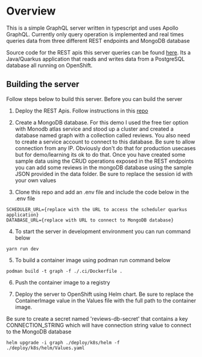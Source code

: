 # Overview
This is a simple GraphQL server written in typescript and uses Apollo GraphQL. Currently only query operation is implemented and real times queries data from three different REST endpoints and MongoDB database

Source code for the REST apis this server queries can be found [here](https://github.com/rprakashg-redhat/scheduler). Its a Java/Quarkus application that reads and writes data from a PostgreSQL database all running on OpenShift.

## Building the server
Follow steps below to build this server. Before you can build the server 

1) Deploy the REST Apis. Follow instructions in this [repo](https://github.com/rprakashg-redhat)

2) Create a MongoDB database. For this demo I used the free tier option with Monodb atlas service and stood up a cluster and created a database named graph with a collection called reviews. You also need to create a service account to connect to this database. Be sure to allow connection from any IP. Obviously don't do that for production usecases but for demo/learning its ok to do that.  Once you have created some sample data using the CRUD operations exposed in the REST endpoints you can add some reviews in the mongoDB database using the sample JSON provided in the data folder. Be sure to replace the session id with your own values 

3) Clone this repo and add an .env file and include the code below in the .env file

```
SCHEDULER_URL={replace with the URL to access the scheduler quarkus application}
DATABASE_URL={replace with URL to connect to MongoDB database}
```

4) To start the server in development environment you can run command below

```
yarn run dev
```

5) To build a container image using podman run command below

```
podman build -t graph -f ./.ci/Dockerfile .
```

6) Push the container image to a registry

7) Deploy the server to OpenShift using Helm chart. Be sure to replace the ContainerImage value in the Values file with the full path to the container image. 

Be sure to create a secret named 'reviews-db-secret' that contains a key CONNECTION_STRING which will have connection string value to connect to the MongoDB database
 
```
helm upgrade -i graph ./deploy/k8s/helm -f ./deploy/k8s/helm/Values.yaml
```
